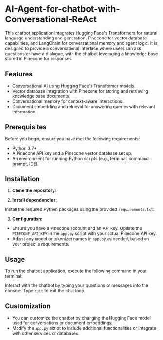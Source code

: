 # AI-Agent-for-chatbot-with-Conversational-ReAct

This chatbot application integrates Hugging Face's Transformers for natural language understanding and generation, Pinecone for vector database capabilities, and LangChain for conversational memory and agent logic. It is designed to provide a conversational interface where users can ask questions or have a dialogue, with the chatbot leveraging a knowledge base stored in Pinecone for responses.

## Features

- Conversational AI using Hugging Face's Transformer models.
- Vector database integration with Pinecone for storing and retrieving knowledge base documents.
- Conversational memory for context-aware interactions.
- Document embedding and retrieval for answering queries with relevant information.

## Prerequisites

Before you begin, ensure you have met the following requirements:

- Python 3.7+
- A Pinecone API key and a Pinecone vector database set up.
- An environment for running Python scripts (e.g., terminal, command prompt, IDE).

## Installation

1. **Clone the repository:**


2. **Install dependencies:**

Install the required Python packages using the provided `requirements.txt`:


3. **Configuration:**

- Ensure you have a Pinecone account and an API key. Update the `PINECONE_API_KEY` in the `app.py` script with your actual Pinecone API key.
- Adjust any model or tokenizer names in `app.py` as needed, based on your project's requirements.

## Usage

To run the chatbot application, execute the following command in your terminal:


Interact with the chatbot by typing your questions or messages into the console. Type `quit` to exit the chat loop.

## Customization

- You can customize the chatbot by changing the Hugging Face model used for conversations or document embeddings.
- Modify the `app.py` script to include additional functionalities or integrate with other services or databases.
